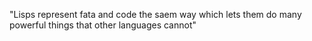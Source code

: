 "Lisps represent fata and code the saem way which lets them do many powerful things that other languages cannot"

